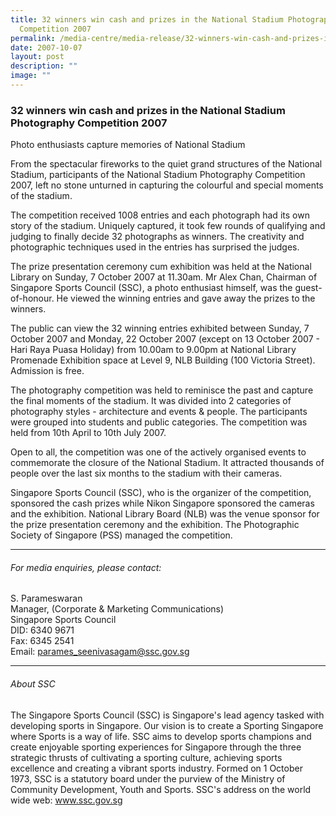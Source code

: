 ```yaml
---
title: 32 winners win cash and prizes in the National Stadium Photography
  Competition 2007
permalink: /media-centre/media-release/32-winners-win-cash-and-prizes-in-the-national-stadium-photography/
date: 2007-10-07
layout: post
description: ""
image: ""
---
```

### **32 winners win cash and prizes in the National Stadium Photography Competition 2007**

Photo enthusiasts capture memories of National Stadium

From the spectacular fireworks to the quiet grand structures of the National Stadium, participants of the National Stadium Photography Competition 2007, left no stone unturned in capturing the colourful and special moments of the stadium.

The competition received 1008 entries and each photograph had its own story of the stadium. Uniquely captured, it took few rounds of qualifying and judging to finally decide 32 photographs as winners. The creativity and photographic techniques used in the entries has surprised the judges.

The prize presentation ceremony cum exhibition was held at the National Library on Sunday, 7 October 2007 at 11.30am. Mr Alex Chan, Chairman of Singapore Sports Council (SSC), a photo enthusiast himself, was the guest-of-honour. He viewed the winning entries and gave away the prizes to the winners.

The public can view the 32 winning entries exhibited between Sunday, 7 October 2007 and Monday, 22 October 2007 (except on 13 October 2007 - Hari Raya Puasa Holiday) from 10.00am to 9.00pm at National Library Promenade Exhibition space at Level 9, NLB Building (100 Victoria Street). Admission is free.

The photography competition was held to reminisce the past and capture the final moments of the stadium. It was divided into 2 categories of photography styles - architecture and events & people. The participants were grouped into students and public categories. The competition was held from 10th April to 10th July 2007.

Open to all, the competition was one of the actively organised events to commemorate the closure of the National Stadium. It attracted thousands of people over the last six months to the stadium with their cameras.

Singapore Sports Council (SSC), who is the organizer of the competition, sponsored the cash prizes while Nikon Singapore sponsored the cameras and the exhibition. National Library Board (NLB) was the venue sponsor for the prize presentation ceremony and the exhibition. The Photographic Society of Singapore (PSS) managed the competition.

---

###### For media enquiries, please contact:

S. Parameswaran
<br>
Manager, (Corporate & Marketing Communications)
<br>
Singapore Sports Council
<br>
DID: 6340 9671
<br>
Fax: 6345 2541
<br>
Email: [parames_seenivasagam@ssc.gov.sg](mailto:parames_seenivasagam@ssc.gov.sg)


---

###### About SSC
The Singapore Sports Council (SSC) is Singapore's lead agency tasked with developing sports in Singapore. Our vision is to create a Sporting Singapore where Sports is a way of life. SSC aims to develop sports champions and create enjoyable sporting experiences for Singapore through the three strategic thrusts of cultivating a sporting culture, achieving sports excellence and creating a vibrant sports industry. Formed on 1 October 1973, SSC is a statutory board under the purview of the Ministry of Community Development, Youth and Sports. SSC's address on the world wide web: www.ssc.gov.sg